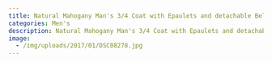 ```yaml
---
title: Natural Mahogany Man's 3/4 Coat with Epaulets and detachable Belt.
categories: Men's
description: Natural Mahogany Man's 3/4 Coat with Epaulets and detachable Belt.
image:
  - /img/uploads/2017/01/DSC08278.jpg
---
```


